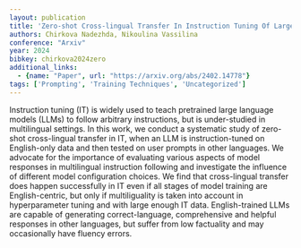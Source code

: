 ```yaml
---
layout: publication
title: 'Zero-shot Cross-lingual Transfer In Instruction Tuning Of Large Language Models'
authors: Chirkova Nadezhda, Nikoulina Vassilina
conference: "Arxiv"
year: 2024
bibkey: chirkova2024zero
additional_links:
  - {name: "Paper", url: "https://arxiv.org/abs/2402.14778"}
tags: ['Prompting', 'Training Techniques', 'Uncategorized']
---
```

Instruction tuning (IT) is widely used to teach pretrained large language models (LLMs) to follow arbitrary instructions, but is under-studied in multilingual settings. In this work, we conduct a systematic study of zero-shot cross-lingual transfer in IT, when an LLM is instruction-tuned on English-only data and then tested on user prompts in other languages. We advocate for the importance of evaluating various aspects of model responses in multilingual instruction following and investigate the influence of different model configuration choices. We find that cross-lingual transfer does happen successfully in IT even if all stages of model training are English-centric, but only if multiliguality is taken into account in hyperparameter tuning and with large enough IT data. English-trained LLMs are capable of generating correct-language, comprehensive and helpful responses in other languages, but suffer from low factuality and may occasionally have fluency errors.
